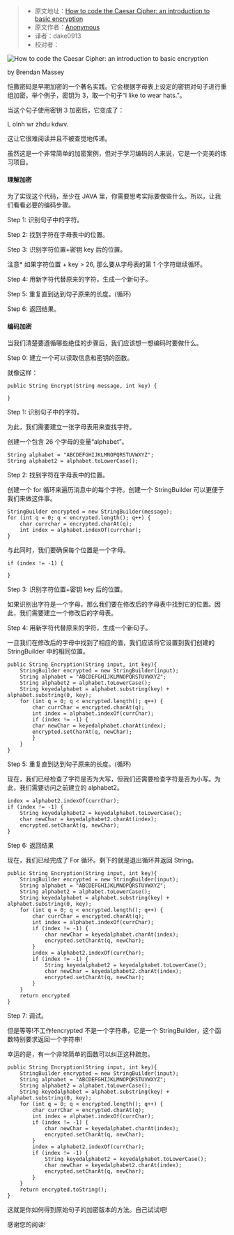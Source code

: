 > -  原文地址：[How to code the Caesar Cipher: an introduction to basic encryption](https://www.freecodecamp.org/news/how-to-code-the-caesar-cipher-an-introduction-to-basic-encryption-3bf77b4e19f7/)
> -  原文作者：[Anonymous](https://www.freecodecamp.orgAnonymous)
> -  译者：dake0913
> -  校对者：

![How to code the Caesar Cipher: an introduction to basic encryption](https://cdn-media-1.freecodecamp.org/images/0*tuogeHoQ53SQACY-.png)

by Brendan Massey

恺撒密码是早期加密的一个著名实践。它会根据字母表上设定的密钥对句子进行重组加密。举个例子，密钥为 3，取一个句子“I like to wear hats.”。

当这个句子使用密钥 3 加密后，它变成了：

L olnh wr zhdu kdwv.

这让它很难阅读并且不被查觉地传递。

虽然这是一个非常简单的加密案例，但对于学习编码的人来说，它是一个完美的练习项目。
#### 理解加密

为了实现这个代码，至少在 JAVA 里，你需要思考实际要做些什么。所以，让我们看看必要的编码步骤。

Step 1: 识别句子中的字符。

Step 2: 找到字符在字母表中的位置。

Step 3: 识别字符位置+密钥 key 后的位置。

注意\* 如果字符位置 + key > 26, 那么要从字母表的第 1 个字符继续循环。

Step 4: 用新字符代替原来的字符，生成一个新句子。

Step 5: 重复直到达到句子原来的长度。(循环)

Step 6: 返回结果。

#### 编码加密

当我们清楚要遵循哪些绝佳的步骤后，我们应该想一想编码时要做什么。

Step 0: 建立一个可以读取信息和密钥的函数。

就像这样：

```
public String Encrypt(String message, int key) {

}
```

Step 1: 识别句子中的字符。

为此，我们需要建立一张字母表用来查找字符。

创建一个包含 26 个字母的变量“alphabet”。

```
String alphabet = "ABCDEFGHIJKLMNOPQRSTUVWXYZ";
String alphabet2 = alphabet.toLowerCase();
```

Step 2: 找到字符在字母表中的位置。

创建一个 for 循环来遍历消息中的每个字符。创建一个 StringBuilder 可以更便于我们来做这件事。

```
StringBuilder encrypted = new StringBuilder(message);
for (int q = 0; q < encrypted.length(); q++) {
    char currchar = encrypted.charAt(q);
    int index = alphabet.indexOf(currchar);
}
```

与此同时，我们要确保每个位置是一个字母。

```
if (index != -1) {

}    
```

Step 3: 识别字符位置+密钥 key 后的位置。

如果识别出字符是一个字母，那么我们要在修改后的字母表中找到它的位置。因此，我们需要建立一个修改后的字母表。

Step 4: 用新字符代替原来的字符，生成一个新句子。

一旦我们在修改后的字母中找到了相应的值，我们应该将它设置到我们创建的 StringBuilder 中的相同位置。

```
public String Encryption(String input, int key){
    StringBuilder encrypted = new StringBuilder(input);
    String alphabet = "ABCDEFGHIJKLMNOPQRSTUVWXYZ";        
    String alphabet2 = alphabet.toLowerCase();
    String keyedalphabet = alphabet.substring(key) + alphabet.substring(0, key);
    for (int q = 0; q < encrypted.length(); q++) {
        char currChar = encrypted.charAt(q);
        int index = alphabet.indexOf(currChar);
        if (index != -1) {
        char newChar = keyedalphabet.charAt(index);
        encrypted.setCharAt(q, newChar);
        }
    }
}
```

Step 5: 重复直到达到句子原来的长度。(循环)

现在，我们已经检查了字符是否为大写，但我们还需要检查字符是否为小写。为此，我们需要访问之前建立的 alphabet2。

```
index = alphabet2.indexOf(currChar);
if (index != -1) {
    String keyedalphabet2 = keyedalphabet.toLowerCase();
    char newChar = keyedalphabet2.charAt(index);
    encrypted.setCharAt(q, newChar);
}

```

Step 6: 返回结果

现在，我们已经完成了 For 循环。剩下的就是退出循环并返回 String。

```
public String Encryption(String input, int key){
    StringBuilder encrypted = new StringBuilder(input);
    String alphabet = "ABCDEFGHIJKLMNOPQRSTUVWXYZ";
    String alphabet2 = alphabet.toLowerCase();
    String keyedalphabet = alphabet.substring(key) + alphabet.substring(0, key);
    for (int q = 0; q < encrypted.length(); q++) {
        char currChar = encrypted.charAt(q);
        int index = alphabet.indexOf(currChar);
        if (index != -1) {
            char newChar = keyedalphabet.charAt(index);
            encrypted.setCharAt(q, newChar);
        }
        index = alphabet2.indexOf(currChar);
        if (index != -1) {
            String keyedalphabet2 = keyedalphabet.toLowerCase();
            char newChar = keyedalphabet2.charAt(index);
            encrypted.setCharAt(q, newChar);
        }
    }
    return encrypted
}
```

Step 7: 调试。

但是等等!不工作!encrypted 不是一个字符串，它是一个 StringBuilder，这个函数特别要求返回一个字符串!

幸运的是，有一个非常简单的函数可以纠正这种疏忽。

```
public String Encryption(String input, int key){
    StringBuilder encrypted = new StringBuilder(input);
    String alphabet = "ABCDEFGHIJKLMNOPQRSTUVWXYZ";
    String alphabet2 = alphabet.toLowerCase();
    String keyedalphabet = alphabet.substring(key) + alphabet.substring(0, key);
    for (int q = 0; q < encrypted.length(); q++) {
        char currChar = encrypted.charAt(q);
        int index = alphabet.indexOf(currChar);
        if (index != -1) {
            char newChar = keyedalphabet.charAt(index);
            encrypted.setCharAt(q, newChar);
        }
        index = alphabet2.indexOf(currChar);
        if (index != -1) {
            String keyedalphabet2 = keyedalphabet.toLowerCase();
            char newChar = keyedalphabet2.charAt(index);
            encrypted.setCharAt(q, newChar);
        }
    }
    return encrypted.toString();
}
```

这就是你如何得到原始句子的加密版本的方法。自己试试吧!


感谢您的阅读!
